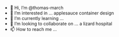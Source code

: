 - 👋 Hi, I’m @thomas-march
- 👀 I’m interested in ... applesauce container design
- 🌱 I’m currently learning ... 
- 💞️ I’m looking to collaborate on ... a lizard hospital
- 📫 How to reach me ... 

<!---
thomas-march/thomas-march is a ✨ special ✨ repository because its `README.md` (this file) appears on your GitHub profile.
You can click the Preview link to take a look at your changes.
--->
